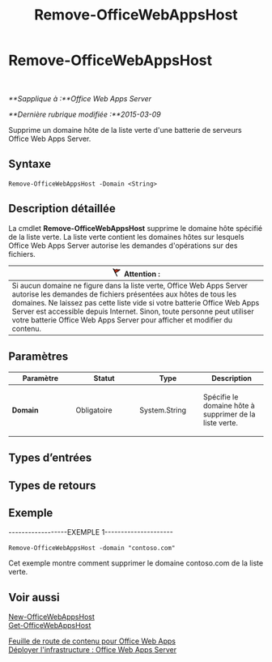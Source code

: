﻿---
title: Remove-OfficeWebAppsHost
TOCTitle: Remove-OfficeWebAppsHost
ms:assetid: d0f7b5c2-da0f-421a-8478-c39b247c3ac5
ms:mtpsurl: https://technet.microsoft.com/fr-fr/library/JJ219453(v=office.15)
ms:contentKeyID: 49645242
ms.date: 12/19/2017
mtps_version: v=office.15
ms.translationtype: HT
---

# Remove-OfficeWebAppsHost

 

_**Sapplique à :**Office Web Apps Server_

_**Dernière rubrique modifiée :**2015-03-09_

Supprime un domaine hôte de la liste verte d'une batterie de serveurs Office Web Apps Server.

## Syntaxe

    Remove-OfficeWebAppsHost -Domain <String>

## Description détaillée

La cmdlet **Remove-OfficeWebAppsHost** supprime le domaine hôte spécifié de la liste verte. La liste verte contient les domaines hôtes sur lesquels Office Web Apps Server autorise les demandes d'opérations sur des fichiers.

<table>
<thead>
<tr class="header">
<th><img src="images/JJ219459.Caution(Office.15).gif" title="Attention" alt="Attention" /><strong>Attention :</strong></th>
</tr>
</thead>
<tbody>
<tr class="odd">
<td>Si aucun domaine ne figure dans la liste verte, Office Web Apps Server autorise les demandes de fichiers présentées aux hôtes de tous les domaines. Ne laissez pas cette liste vide si votre batterie Office Web Apps Server est accessible depuis Internet. Sinon, toute personne peut utiliser votre batterie Office Web Apps Server pour afficher et modifier du contenu.</td>
</tr>
</tbody>
</table>


## Paramètres


<table>
<colgroup>
<col style="width: 25%" />
<col style="width: 25%" />
<col style="width: 25%" />
<col style="width: 25%" />
</colgroup>
<thead>
<tr class="header">
<th>Paramètre</th>
<th>Statut</th>
<th>Type</th>
<th>Description</th>
</tr>
</thead>
<tbody>
<tr class="odd">
<td><p><strong>Domain</strong></p></td>
<td><p>Obligatoire</p></td>
<td><p>System.String</p></td>
<td><p>Spécifie le domaine hôte à supprimer de la liste verte.</p></td>
</tr>
</tbody>
</table>


## Types d’entrées

## Types de retours

## Exemple

\------------------EXEMPLE 1---------------------

    Remove-OfficeWebAppsHost -domain "contoso.com"

Cet exemple montre comment supprimer le domaine contoso.com de la liste verte.

## Voir aussi


[New-OfficeWebAppsHost](new-officewebappshost.md)  
[Get-OfficeWebAppsHost](get-officewebappshost.md)  


[Feuille de route de contenu pour Office Web Apps](content-roadmap-for-office-web-apps-server.md)  
[Déployer l'infrastructure : Office Web Apps Server](deploy-the-infrastructure-office-web-apps-server.md)  
  

[](deploy-the-infrastructure-office-web-apps-server.md)

